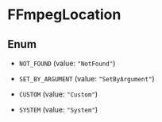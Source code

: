 

# FFmpegLocation

## Enum


* `NOT_FOUND` (value: `"NotFound"`)

* `SET_BY_ARGUMENT` (value: `"SetByArgument"`)

* `CUSTOM` (value: `"Custom"`)

* `SYSTEM` (value: `"System"`)



